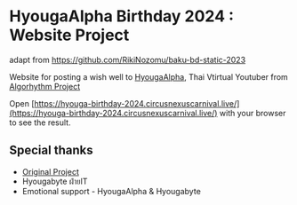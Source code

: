 # HyougaAlpha Birthday 2024 : Website Project
adapt from https://github.com/RikiNozomu/baku-bd-static-2023
<!-- ![](public/img/page.png) -->
<!-- ![](public/img/stat.png) -->

Website for posting a wish well to [HyougaAlpha](https://www.youtube.com/@HyougaAlpha_ARP "HyougaAlpha"), Thai Vtirtual Youtuber from [Algorhythm Project](https://algorhythm.realic.net/ "Algorhythm Project")

<!-- Production Website : [https://bakubirthday2023.vtuberthaiinfo.com/](https://bakubirthday2023.vtuberthaiinfo.com/) -->

Open [https://hyouga-birthday-2024.circusnexuscarnival.live/](https://hyouga-birthday-2024.circusnexuscarnival.live/) with your browser to see the result.


## Special thanks

- [Original Project](https://github.com/RikiNozomu/baku-bd-static-2023)
- Hyougabyte ฝ่ายIT
- Emotional support - HyougaAlpha & Hyougabyte

